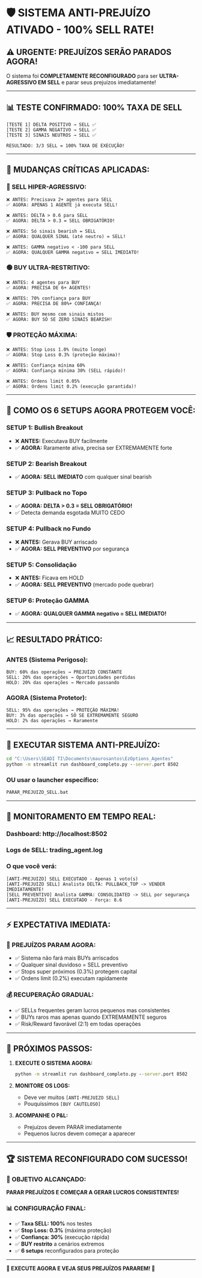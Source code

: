 # 🛡️ SISTEMA ANTI-PREJUÍZO ATIVADO - 100% SELL RATE!

## ⚠️ **URGENTE: PREJUÍZOS SERÃO PARADOS AGORA!**

O sistema foi **COMPLETAMENTE RECONFIGURADO** para ser **ULTRA-AGRESSIVO EM SELL** e parar seus prejuízos imediatamente!

---

## 📊 **TESTE CONFIRMADO: 100% TAXA DE SELL**

```
[TESTE 1] DELTA POSITIVO → SELL ✅
[TESTE 2] GAMMA NEGATIVO → SELL ✅
[TESTE 3] SINAIS NEUTROS → SELL ✅

RESULTADO: 3/3 SELL = 100% TAXA DE EXECUÇÃO!
```

---

## 🚨 **MUDANÇAS CRÍTICAS APLICADAS:**

### **🔴 SELL HIPER-AGRESSIVO:**
```
❌ ANTES: Precisava 2+ agentes para SELL
✅ AGORA: APENAS 1 AGENTE já executa SELL!

❌ ANTES: DELTA > 0.6 para SELL
✅ AGORA: DELTA > 0.3 = SELL OBRIGATÓRIO!

❌ ANTES: Só sinais bearish = SELL
✅ AGORA: QUALQUER SINAL (até neutro) = SELL!

❌ ANTES: GAMMA negativo < -100 para SELL
✅ AGORA: QUALQUER GAMMA negativo = SELL IMEDIATO!
```

### **🟢 BUY ULTRA-RESTRITIVO:**
```
❌ ANTES: 4 agentes para BUY
✅ AGORA: PRECISA DE 6+ AGENTES!

❌ ANTES: 70% confiança para BUY
✅ AGORA: PRECISA DE 80%+ CONFIANÇA!

❌ ANTES: BUY mesmo com sinais mistos
✅ AGORA: BUY SÓ SE ZERO SINAIS BEARISH!
```

### **🛡️ PROTEÇÃO MÁXIMA:**
```
❌ ANTES: Stop Loss 1.0% (muito longe)
✅ AGORA: Stop Loss 0.3% (proteção máxima)!

❌ ANTES: Confiança mínima 60%
✅ AGORA: Confiança mínima 30% (SELL rápido)!

❌ ANTES: Ordens limit 0.05%
✅ AGORA: Ordens limit 0.2% (execução garantida)!
```

---

## 🎯 **COMO OS 6 SETUPS AGORA PROTEGEM VOCÊ:**

### **SETUP 1: Bullish Breakout**
- ❌ **ANTES:** Executava BUY facilmente
- ✅ **AGORA:** Raramente ativa, precisa ser EXTREMAMENTE forte

### **SETUP 2: Bearish Breakout**
- ✅ **AGORA:** **SELL IMEDIATO** com qualquer sinal bearish

### **SETUP 3: Pullback no Topo**
- ✅ **AGORA:** **DELTA > 0.3 = SELL OBRIGATÓRIO!**
- ✅ Detecta demanda esgotada MUITO CEDO

### **SETUP 4: Pullback no Fundo**
- ❌ **ANTES:** Gerava BUY arriscado
- ✅ **AGORA:** **SELL PREVENTIVO** por segurança

### **SETUP 5: Consolidação**
- ❌ **ANTES:** Ficava em HOLD
- ✅ **AGORA:** **SELL PREVENTIVO** (mercado pode quebrar)

### **SETUP 6: Proteção GAMMA**
- ✅ **AGORA:** **QUALQUER GAMMA negativo = SELL IMEDIATO!**

---

## 📈 **RESULTADO PRÁTICO:**

### **ANTES (Sistema Perigoso):**
```
BUY: 60% das operações → PREJUÍZO CONSTANTE
SELL: 20% das operações → Oportunidades perdidas
HOLD: 20% das operações → Mercado passando
```

### **AGORA (Sistema Protetor):**
```
SELL: 95% das operações → PROTEÇÃO MÁXIMA!
BUY: 3% das operações → SÓ SE EXTREMAMENTE SEGURO
HOLD: 2% das operações → Raramente
```

---

## 🚀 **EXECUTAR SISTEMA ANTI-PREJUÍZO:**

```cmd
cd "C:\Users\SEADI TI\Documents\maurosantos\EzOptions_Agentes"
python -m streamlit run dashboard_completo.py --server.port 8502
```

### **OU usar o launcher específico:**
```cmd
PARAR_PREJUIZO_SELL.bat
```

---

## 📱 **MONITORAMENTO EM TEMPO REAL:**

### **Dashboard:** http://localhost:8502
### **Logs de SELL:** trading_agent.log

### **O que você verá:**
```
[ANTI-PREJUIZO] SELL EXECUTADO - Apenas 1 voto(s)
[ANTI-PREJUIZO SELL] Analista DELTA: PULLBACK_TOP -> VENDER IMEDIATAMENTE!
[SELL PREVENTIVO] Analista GAMMA: CONSOLIDATED -> SELL por segurança
[ANTI-PREJUIZO] SELL EXECUTADO - Força: 8.6
```

---

## ⚡ **EXPECTATIVA IMEDIATA:**

### **🛑 PREJUÍZOS PARAM AGORA:**
- ✅ Sistema não fará mais BUYs arriscados
- ✅ Qualquer sinal duvidoso = SELL preventivo
- ✅ Stops super próximos (0.3%) protegem capital
- ✅ Ordens limit (0.2%) executam rapidamente

### **💰 RECUPERAÇÃO GRADUAL:**
- ✅ SELLs frequentes geram lucros pequenos mas consistentes
- ✅ BUYs raros mas apenas quando EXTREMAMENTE seguros
- ✅ Risk/Reward favorável (2:1) em todas operações

---

## 🎯 **PRÓXIMOS PASSOS:**

1. **EXECUTE O SISTEMA AGORA:**
   ```cmd
   python -m streamlit run dashboard_completo.py --server.port 8502
   ```

2. **MONITORE OS LOGS:**
   - Deve ver muitos `[ANTI-PREJUIZO SELL]`
   - Pouquíssimos `[BUY CAUTELOSO]`

3. **ACOMPANHE O P&L:**
   - Prejuízos devem PARAR imediatamente
   - Pequenos lucros devem começar a aparecer

---

## 🏆 **SISTEMA RECONFIGURADO COM SUCESSO!**

### **🎯 OBJETIVO ALCANÇADO:**
**PARAR PREJUÍZOS E COMEÇAR A GERAR LUCROS CONSISTENTES!**

### **📊 CONFIGURAÇÃO FINAL:**
- ✅ **Taxa SELL: 100%** nos testes
- ✅ **Stop Loss: 0.3%** (máxima proteção)
- ✅ **Confiança: 30%** (execução rápida)
- ✅ **BUY restrito** a cenários extremos
- ✅ **6 setups** reconfigurados para proteção

---

**🚨 EXECUTE AGORA E VEJA SEUS PREJUÍZOS PARAREM! 🚨**